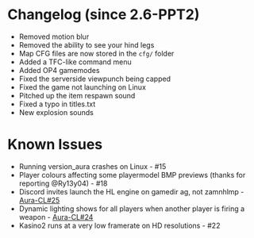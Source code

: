 # Changelog (since 2.6-PPT2)
- Removed motion blur
- Removed the ability to see your hind legs
- Map CFG files are now stored in the `cfg/` folder
- Added a TFC-like command menu
- Added OP4 gamemodes
- Fixed the serverside viewpunch being capped
- Fixed the game not launching on Linux
- Pitched up the item respawn sound
- Fixed a typo in titles.txt
- New explosion sounds

# Known Issues
- Running version_aura crashes on Linux - #15 
- Player colours affecting some playermodel BMP previews (thanks for reporting @Ry13y04) - #18 
- Discord invites launch the HL engine on gamedir ag, not zamnhlmp - [Aura-CL#25](https://github.com/phoenixprojectsoftware/Aura-CL/issues/25)
- Dynamic lighting shows for all players when another player is firing a weapon - [Aura-CL#24](https://github.com/phoenixprojectsoftware/Aura-CL/issues/24)
- Kasino2 runs at a very low framerate on HD resolutions - #22